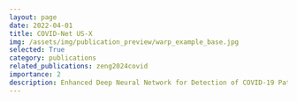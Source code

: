 ```yaml
---
layout: page
date: 2022-04-01
title: COVID-Net US-X
img: /assets/img/publication_preview/warp_example_base.jpg
selected: True
category: publications
related_publications: zeng2024covid
importance: 2
description: Enhanced Deep Neural Network for Detection of COVID-19 Patient Cases from Convex Ultrasound Imaging Through Extended Linear-Convex Ultrasound Augmentation Learning
---
```

